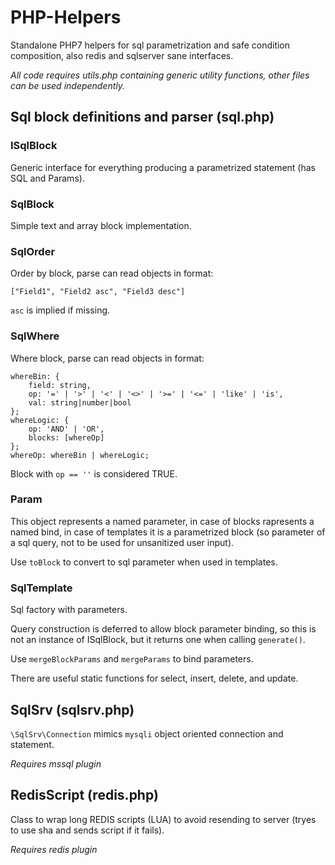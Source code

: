 # PHP-Helpers

Standalone PHP7 helpers for sql parametrization and safe condition composition, also redis and sqlserver sane interfaces.

*All code requires utils.php containing generic utility functions, other files can be used independently.*

## Sql block definitions and parser (sql.php)

### ISqlBlock

Generic interface for everything producing a parametrized statement (has SQL and Params).

### SqlBlock

Simple text and array block implementation.

### SqlOrder

Order by block, parse can read objects in format:
```
["Field1", "Field2 asc", "Field3 desc"]
```

`asc` is implied if missing.

### SqlWhere

Where block, parse can read objects in format:
```
whereBin: {
    field: string,
    op: '=' | '>' | '<' | '<>' | '>=' | '<=' | 'like' | 'is',
    val: string|number|bool
};
whereLogic: {
    op: 'AND' | 'OR',
    blocks: [whereOp]
};
whereOp: whereBin | whereLogic;
```

Block with `op == ''` is considered TRUE.

### Param

This object represents a named parameter, in case of blocks rapresents a named bind,
in case of templates it is a parametrized block (so parameter of a sql query, not to be used for unsanitized user input).

Use `toBlock` to convert to sql parameter when used in templates.

### SqlTemplate

Sql factory with parameters.

Query construction is deferred to allow block parameter binding, so this is not an instance of ISqlBlock,
but it returns one when calling `generate()`.

Use `mergeBlockParams` and `mergeParams` to bind parameters.

There are useful static functions for select, insert, delete, and update.

## SqlSrv (sqlsrv.php)

`\SqlSrv\Connection` mimics `mysqli` object oriented connection and statement.

*Requires mssql plugin*

## RedisScript (redis.php)

Class to wrap long REDIS scripts (LUA) to avoid resending to server (tryes to use sha and sends script if it fails).

*Requires redis plugin*
